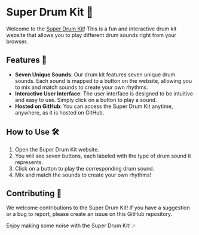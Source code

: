 # Super Drum Kit 🥁

Welcome to the [Super Drum Kit](https://aayush-017868.github.io/Drum-Play/)! This is a fun and interactive drum kit website that allows you to play different drum sounds right from your browser.

## Features 🌟

- **Seven Unique Sounds**: Our drum kit features seven unique drum sounds. Each sound is mapped to a button on the website, allowing you to mix and match sounds to create your own rhythms.
- **Interactive User Interface**: The user interface is designed to be intuitive and easy to use. Simply click on a button to play a sound.
- **Hosted on GitHub**: You can access the Super Drum Kit anytime, anywhere, as it is hosted on GitHub.

## How to Use 🛠️

1. Open the Super Drum Kit website.
2. You will see seven buttons, each labeled with the type of drum sound it represents.
3. Click on a button to play the corresponding drum sound.
4. Mix and match the sounds to create your own rhythms!

## Contributing 🤝

We welcome contributions to the Super Drum Kit! If you have a suggestion or a bug to report, please create an issue on this GitHub repository.

Enjoy making some noise with the Super Drum Kit! 🎶
